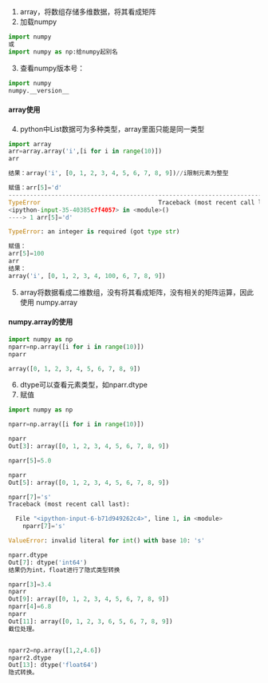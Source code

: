 1. array，将数组存储多维数据，将其看成矩阵
2. 加载numpy
```python
import numpy
或
import numpy as np:给numpy起别名
```
3. 查看numpy版本号：
```python
import numpy
numpy.__version__
```
#### array使用
4. python中List数据可为多种类型，array里面只能是同一类型
```python
import array
arr=array.array('i',[i for i in range(10)])
arr

结果：array('i', [0, 1, 2, 3, 4, 5, 6, 7, 8, 9])//i限制元素为整型

赋值：arr[5]='d'
---------------------------------------------------------------------------
TypeError                                 Traceback (most recent call last)
<ipython-input-35-40385c7f4057> in <module>()
----> 1 arr[5]='d'

TypeError: an integer is required (got type str)

赋值：
arr[5]=100
arr
结果：
array('i', [0, 1, 2, 3, 4, 100, 6, 7, 8, 9])

```
5. array将数据看成二维数组，没有将其看成矩阵，没有相关的矩阵运算，因此使用 numpy.array
#### numpy.array的使用
```python
import numpy as np
nparr=np.array([i for i in range(10)])
nparr

array([0, 1, 2, 3, 4, 5, 6, 7, 8, 9])
```
6. dtype可以查看元素类型，如nparr.dtype
7. 赋值
```python
import numpy as np

nparr=np.array([i for i in range(10)])

nparr
Out[3]: array([0, 1, 2, 3, 4, 5, 6, 7, 8, 9])

nparr[5]=5.0

nparr
Out[5]: array([0, 1, 2, 3, 4, 5, 6, 7, 8, 9])

nparr[7]='s'
Traceback (most recent call last):

  File "<ipython-input-6-b71d949262c4>", line 1, in <module>
    nparr[7]='s'

ValueError: invalid literal for int() with base 10: 's'

nparr.dtype
Out[7]: dtype('int64')
结果仍为int，float进行了隐式类型转换

nparr[3]=3.4
nparr
Out[9]: array([0, 1, 2, 3, 4, 5, 6, 7, 8, 9])
nparr[4]=6.8
nparr
Out[11]: array([0, 1, 2, 3, 6, 5, 6, 7, 8, 9])
截位处理。


nparr2=np.array([1,2,4.6])
nparr2.dtype
Out[13]: dtype('float64')
隐式转换。
```
